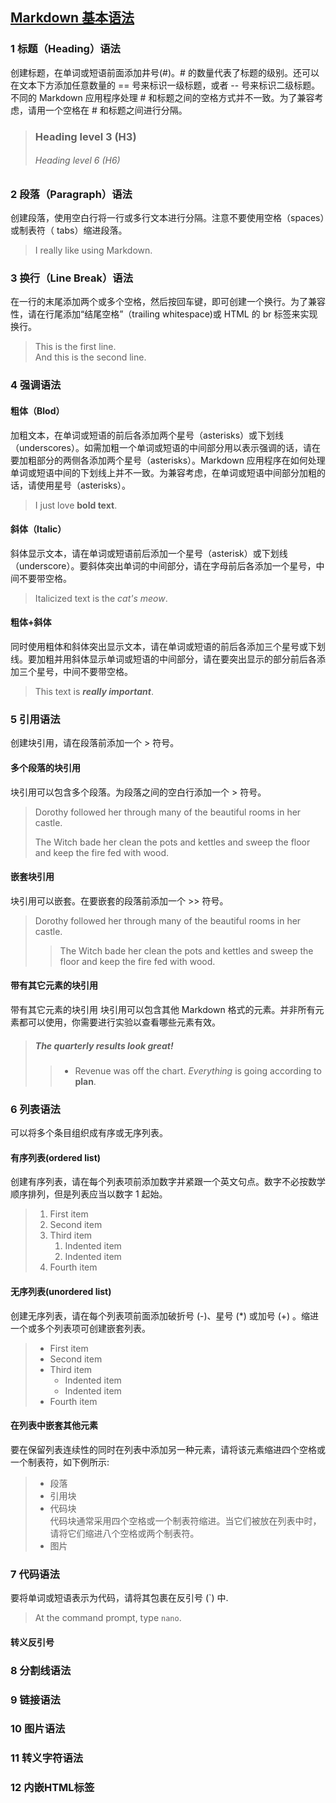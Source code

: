 ## [Markdown 基本语法](https://markdown.com.cn/)

### 1 标题（Heading）语法
创建标题，在单词或短语前面添加井号(#)。# 的数量代表了标题的级别。还可以在文本下方添加任意数量的 == 号来标识一级标题，或者 -- 号来标识二级标题。不同的 Markdown 应用程序处理 # 和标题之间的空格方式并不一致。为了兼容考虑，请用一个空格在 # 和标题之间进行分隔。 
> <h3>Heading level 3 (H3)</h3>
> <h6>Heading level 6 (H6)</h6>

### 2 段落（Paragraph）语法 
创建段落，使用空白行将一行或多行文本进行分隔。注意不要使用空格（spaces）或制表符（ tabs）缩进段落。
> <p>I really like using Markdown.</p>

### 3 换行（Line Break）语法
在一行的末尾添加两个或多个空格，然后按回车键，即可创建一个换行。为了兼容性，请在行尾添加“结尾空格”（trailing whitespace)或 HTML 的 br 标签来实现换行。
> <p>This is the first line.<br>And this is the second line.</p>

### 4 强调语法
#### 粗体（Blod）
加粗文本，在单词或短语的前后各添加两个星号（asterisks）或下划线（underscores）。如需加粗一个单词或短语的中间部分用以表示强调的话，请在要加粗部分的两侧各添加两个星号（asterisks）。Markdown 应用程序在如何处理单词或短语中间的下划线上并不一致。为兼容考虑，在单词或短语中间部分加粗的话，请使用星号（asterisks）。
> I just love <strong>bold text</strong>.

#### 斜体（Italic）
斜体显示文本，请在单词或短语前后添加一个星号（asterisk）或下划线（underscore）。要斜体突出单词的中间部分，请在字母前后各添加一个星号，中间不要带空格。
> Italicized text is the <em>cat's meow</em>.

#### 粗体+斜体
同时使用粗体和斜体突出显示文本，请在单词或短语的前后各添加三个星号或下划线。要加粗并用斜体显示单词或短语的中间部分，请在要突出显示的部分前后各添加三个星号，中间不要带空格。
> This text is <strong><em>really important</em></strong>.

### 5 引用语法
创建块引用，请在段落前添加一个 > 符号。

#### 多个段落的块引用
块引用可以包含多个段落。为段落之间的空白行添加一个 > 符号。
> Dorothy followed her through many of the beautiful rooms in her castle.
>
> The Witch bade her clean the pots and kettles and sweep the floor and keep the fire fed with wood.

#### 嵌套块引用
块引用可以嵌套。在要嵌套的段落前添加一个 >> 符号。
> Dorothy followed her through many of the beautiful rooms in her castle.
>
>> The Witch bade her clean the pots and kettles and sweep the floor and keep the fire fed with wood.

#### 带有其它元素的块引用
带有其它元素的块引用
块引用可以包含其他 Markdown 格式的元素。并非所有元素都可以使用，你需要进行实验以查看哪些元素有效。
> ##### The quarterly results look great!
>> - Revenue was off the chart.
> *Everything* is going according to **plan**.

### 6 列表语法
可以将多个条目组织成有序或无序列表。
#### 有序列表(ordered list)
创建有序列表，请在每个列表项前添加数字并紧跟一个英文句点。数字不必按数学顺序排列，但是列表应当以数字 1 起始。
>  <ol>
> <li>First item</li>
> <li>Second item</li>
> <li>Third item
> <ol>
> <li>Indented item</li>
> <li>Indented item</li>
> </ol>
> </li>
> <li>Fourth item</li>
> </ol>

#### 无序列表(unordered list)
创建无序列表，请在每个列表项前面添加破折号 (-)、星号 (*) 或加号 (+) 。缩进一个或多个列表项可创建嵌套列表。
> <ul>
> <li>First item</li>
> <li>Second item</li>
> <li>Third item
> <ul>
> <li>Indented item</li>
> <li>Indented item</li>
> </ul>
> </li>
> <li>Fourth item</li>
> </ul>

#### 在列表中嵌套其他元素
要在保留列表连续性的同时在列表中添加另一种元素，请将该元素缩进四个空格或一个制表符，如下例所示:
> * 段落
> * 引用块
> * 代码块   
    代码块通常采用四个空格或一个制表符缩进。当它们被放在列表中时，请将它们缩进八个空格或两个制表符。
> * 图片

### 7 代码语法
要将单词或短语表示为代码，请将其包裹在反引号 (`) 中.
> At the command prompt, type <code>nano</code>.

#### 转义反引号

### 8 分割线语法



### 9 链接语法



### 10 图片语法



### 11 转义字符语法



### 12 内嵌HTML标签